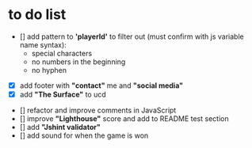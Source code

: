 # to do list

- [] add pattern to **'playerId'** to filter out (must confirm with js variable name syntax):
  - special characters
  - no numbers in the beginning
  - no hyphen
- [x] add footer with **"contact"** me and **"social media"**
- [x] add **"The Surface"** to ucd
- [] refactor and improve comments in JavaScript
- [] improve **"Lighthouse"** score and add to README test section
- [] add **"Jshint validator"**
- [] add sound for when the game is won
